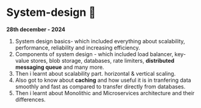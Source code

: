 # System-design 🚀
**28th december - 2024**
1. System design basics- which included everything about scalability, performance, reliability and increasing efficiency.
2. Components of system design - which included load balancer, key-value stores, blob storage, databases, rate limiters, **distributed messaging queue** and many more.
3. Then i learnt about scalability part. horizontal & vertical scaling.
4. Also got to know about **caching** and how useful it is in tranfering data smoothly and fast as compared to transfer directly from databases.
5. Then i learnt about Monolithic and Microservices architecture and their differences.
